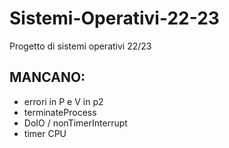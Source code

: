 # Sistemi-Operativi-22-23
Progetto di sistemi operativi 22/23
## MANCANO: 
- errori in P e V in p2 
- terminateProcess 
- DoIO / nonTimerInterrupt 
- timer CPU 
